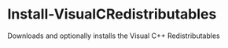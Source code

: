 # Install-VisualCRedistributables
Downloads and optionally installs the Visual C++ Redistributables
